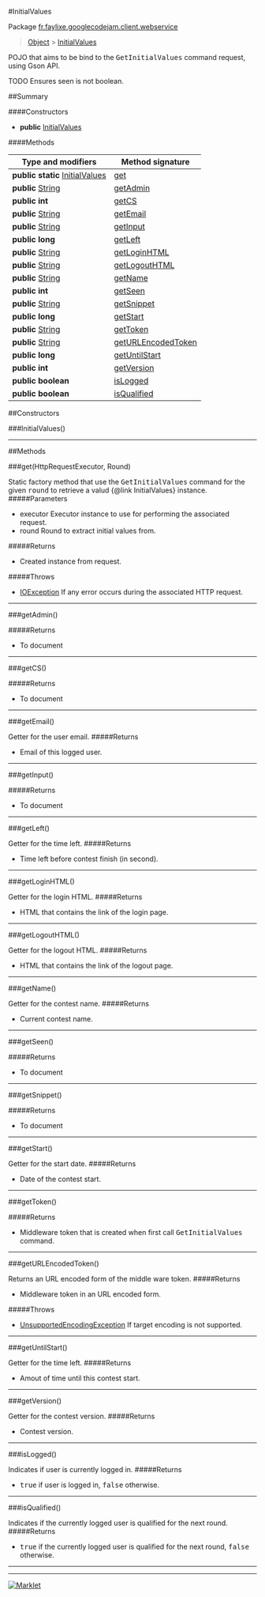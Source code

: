 #InitialValues

Package [fr.faylixe.googlecodejam.client.webservice](README.md)<br>
> [Object](../../../../ava/lang/Object.md) > [InitialValues](InitialValues.md)

<p>POJO that aims to be bind to the <tt>GetInitialValues</tt>
 command request, using Gson API.</p>
 
 TODO Ensures seen is not boolean.

##Summary

####Constructors

* **public** [InitialValues](initialvalues)

####Methods

Type and modifiers | Method signature
 --- | --- 
**public static** [InitialValues](InitialValues.md) | [get](gethttprequestexecutor-round)
**public** [String](../../../../ava/lang/String.md) | [getAdmin](getadmin)
**public** **int** | [getCS](getcs)
**public** [String](../../../../ava/lang/String.md) | [getEmail](getemail)
**public** [String](../../../../ava/lang/String.md) | [getInput](getinput)
**public** **long** | [getLeft](getleft)
**public** [String](../../../../ava/lang/String.md) | [getLoginHTML](getloginhtml)
**public** [String](../../../../ava/lang/String.md) | [getLogoutHTML](getlogouthtml)
**public** [String](../../../../ava/lang/String.md) | [getName](getname)
**public** **int** | [getSeen](getseen)
**public** [String](../../../../ava/lang/String.md) | [getSnippet](getsnippet)
**public** **long** | [getStart](getstart)
**public** [String](../../../../ava/lang/String.md) | [getToken](gettoken)
**public** [String](../../../../ava/lang/String.md) | [getURLEncodedToken](geturlencodedtoken)
**public** **long** | [getUntilStart](getuntilstart)
**public** **int** | [getVersion](getversion)
**public** **boolean** | [isLogged](islogged)
**public** **boolean** | [isQualified](isqualified)


##Constructors

###InitialValues()



---

##Methods

###get(HttpRequestExecutor, Round)


Static factory method that use the <tt>GetInitialValues</tt> command
 for the given <tt>round</tt> to retrieve a valud {@link InitialValues} instance.
#####Parameters


* executor Executor instance to use for performing the associated request.
* round Round to extract initial values from.

#####Returns


* Created instance from request.

#####Throws

* [IOException](../../../../ava/io/IOException.md) If any error occurs during the associated HTTP request.

---
###getAdmin()



#####Returns


* To document

---
###getCS()



#####Returns


* To document

---
###getEmail()


Getter for the user email.
#####Returns


* Email of this logged user.

---
###getInput()



#####Returns


* To document

---
###getLeft()


Getter for the time left.
#####Returns


* Time left before contest finish (in second).

---
###getLoginHTML()


Getter for the login HTML.
#####Returns


* HTML that contains the link of the login page.

---
###getLogoutHTML()


Getter for the logout HTML.
#####Returns


* HTML that contains the link of the logout page.

---
###getName()


Getter for the contest name.
#####Returns


* Current contest name.

---
###getSeen()



#####Returns


* To document

---
###getSnippet()



#####Returns


* To document

---
###getStart()


Getter for the start date.
#####Returns


* Date of the contest start.

---
###getToken()



#####Returns


* Middleware token that is created when first call <tt>GetInitialValues</tt> command.

---
###getURLEncodedToken()


Returns an URL encoded form of the middle ware token.
#####Returns


* Middleware token in an URL encoded form.

#####Throws

* [UnsupportedEncodingException](../../../../ava/io/UnsupportedEncodingException.md) If target encoding is not supported.

---
###getUntilStart()


Getter for the time left.
#####Returns


* Amout of time until this contest start.

---
###getVersion()


Getter for the contest version.
#####Returns


* Contest version.

---
###isLogged()


Indicates if user is currently logged in.
#####Returns


* <tt>true</tt> if user is logged in, <tt>false</tt> otherwise.

---
###isQualified()


Indicates if the currently logged user
 is qualified for the next round.
#####Returns


* <tt>true</tt> if the currently logged user is qualified for the next round, <tt>false</tt> otherwise.

---
---
[![Marklet](https://img.shields.io/badge/Generated%20by-Marklet-green.svg)](https://github.com/Faylixe/marklet)